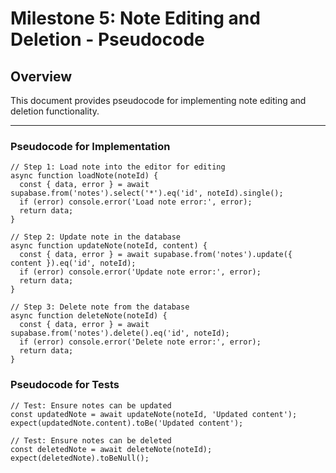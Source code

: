 # Milestone 5: Note Editing and Deletion - Pseudocode

## Overview
This document provides pseudocode for implementing note editing and deletion functionality.

---

### **Pseudocode for Implementation**
```plaintext
// Step 1: Load note into the editor for editing
async function loadNote(noteId) {
  const { data, error } = await supabase.from('notes').select('*').eq('id', noteId).single();
  if (error) console.error('Load note error:', error);
  return data;
}

// Step 2: Update note in the database
async function updateNote(noteId, content) {
  const { data, error } = await supabase.from('notes').update({ content }).eq('id', noteId);
  if (error) console.error('Update note error:', error);
  return data;
}

// Step 3: Delete note from the database
async function deleteNote(noteId) {
  const { data, error } = await supabase.from('notes').delete().eq('id', noteId);
  if (error) console.error('Delete note error:', error);
  return data;
}
```

### **Pseudocode for Tests**
```plaintext
// Test: Ensure notes can be updated
const updatedNote = await updateNote(noteId, 'Updated content');
expect(updatedNote.content).toBe('Updated content');

// Test: Ensure notes can be deleted
const deletedNote = await deleteNote(noteId);
expect(deletedNote).toBeNull();
```
